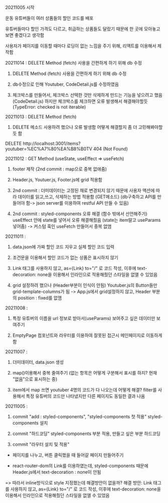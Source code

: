 20211005 시작

운동 유튜버들이 여러 상품들의 할인 코드를 배포

유튜버들마다 할인 가격도 다르고, 취급하는 상품들도 달랐기 때문에 한 곳에 모아놓고 보면 좋겠다고 생각함

사용자가 페이지를 이동할 때마다 로딩이 없는 느낌을 주기 위해, 리액트를 이용해서 제작함

20211014 : DELETE Method (fetch) 사용을 간편하게 하기 위해 db 수정
1. DELETE Method (fetch) 사용을 간편하게 하기 위해 db 수정

2. db수정으로 인해 Youtuber, CodeDetail.js를 수정하였음

3. 체크박스를 만들어서, 체크박스 선택한 것만 삭제하게 만드는 기능을 넣으려고 했음 (CodeDetail.js)
하지만 체크박스를 체크하면 오류 발생해서 해결해야할듯 (TypeError: checked is not iterable)

20211013 : DELETE Method (fetch)
1. DELETE 메소드 사용하려 했으나 오류 발생함 어떻게 해결할지 좀 더 고민해봐야할 듯 함

DELETE http://localhost:3001/items?youtuber=%EC%A7%80%EA%B8%B0TV 404 (Not Found)


20211012 : GET Method (useState, useEffect => useFetch)
1. footer 제작 (2nd commit : map으로 중복 없애줌)

2. Header.js, Youtuer.js, Footer.js에 grid 적용함

3. 2nd commit : 더미데이터는 고정된 채로 변경되지 않기 때문에 사용자 액션에 따라 데이터를 읽고,쓰고, 삭제하는 방법 적용함 (GET메소드) (db구축하고 API를 만들어야 함-> json server를 이용하여 restful API 만들 수 있음)

4. 2nd commit : styled-components 오류 해결 (함수 밖에서 선언해주기)
   useEffect 안에 state를 넣어서 오류 해결해줬음 (state는 item말고 useParams 넣어줌) -> 커스텀 훅인 useFetch 만들어서 중복 없앰

20211011 :
1. data.json에 가짜 할인 코드 지우고 실제 할인 코드 입력

2. 조건문을 이용해서 할인 코드가 없는 상품은 표시하지 않기

3. Link 태그를 사용하지 않고, as={Link} to="/" 로 코드 작성,
   이후에 text-decoration: none을 이용해서 인라인으로 적용해줬던 스타일을 없앨 수 있었음

4. grid 설정하려 했으나 (Header부분이 인식이 안됨) Youtuber.js의 Button들만 grid-template-columns가 됨
-> App.js에서 grid설정하지 않고, Header 부분의 position : fixed를 없앰

20211008 :

1. 특정 유튜버의 이름을 url 정보로 받아서(useParams) 보여주고 싶은 데이터만 보여주기

2. EmptyPage 컴포넌트와 라우터를 이용하여 잘못된 접근시 메인페이지로 이동하게 함

20211007 :
1. 더미데이터, data.json 생성

2. map()이용해서 중복 줄여주기 
(없는 항목은 어떻게 구분해서 표시를 하지? 현재 "없음"으로 표시하는 중)

3. item에서 map 쓰면 youtuber 4명의 코드가 다 나오는데 어떻게 해결? 
filter를 사용해서 특정 유튜버의 코드만 나타냈지만 다른 페이지도 동일한 결과 나옴

20211005 : 
1. commit "add : styled-components", "styled-components 첫 적용"
styled-components 설치 

2. commit "하드코딩"
styled-components 부분 적용, 만들고 싶은 부분 하드코딩

3. commit "라우터 설치 및 적용"
- 페이지를 나누고, 버튼 클릭했을 때 들어갈 페이지 만들어주기

- react-router-dom의 Link를 이용하였는데, styled-components 때문에 Header.js에서 text-decoration : none이 안됨 

=> 따라서 inline방식으로 style 지정했는데 해결방안이 없을까?
해결 방안: Link 태그를 사용하지 않고, as={Link} to="/" 로 코드 작성, 이후에 text-decoration: none을 이용해서 인라인으로 적용해줬던 스타일을 없앨 수 있었음
